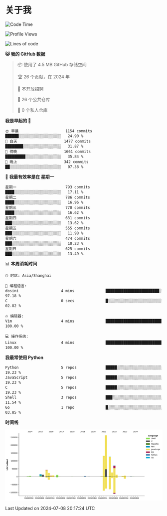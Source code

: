 # 关于我

<!--START_SECTION:waka-->
![Code Time](http://img.shields.io/badge/Code%20Time-864%20hrs%2047%20mins-blue)

![Profile Views](http://img.shields.io/badge/%E4%B8%AA%E4%BA%BA%E8%B5%84%E6%96%99%E8%A7%82%E7%9C%8B%E6%AC%A1%E6%95%B0-0-blue)

![Lines of code](https://img.shields.io/badge/%E4%BB%8E%E3%80%8CHello%20World%E3%80%8D%E8%B5%B7%E6%88%91%E5%B7%B2%E7%BB%8F%E5%86%99%E4%BA%86-762.2%20thousand%20%E8%A1%8C%E4%BB%A3%E7%A0%81-blue)

**🐱 我的 GitHub 数据** 

> 📦  使用了 4.5 MB GitHub 存储空间 
 > 
> 🏆 26 个贡献，在 2024 年
 > 
> 🚫 不开放招聘
 > 
> 📜 26 个公共仓库 
 > 
> 🔑 0 个私人仓库 
 > 
**我是早起的 🐤** 

```text
🌞 早晨                     1154 commits        ██████░░░░░░░░░░░░░░░░░░░   24.90 % 
🌆 白天                     1477 commits        ████████░░░░░░░░░░░░░░░░░   31.87 % 
🌃 傍晚                     1661 commits        █████████░░░░░░░░░░░░░░░░   35.84 % 
🌙 晚上                     342 commits         ██░░░░░░░░░░░░░░░░░░░░░░░   07.38 % 
```
📅 **我最有效率是在 星期一** 

```text
星期一                      793 commits         ████░░░░░░░░░░░░░░░░░░░░░   17.11 % 
星期二                      786 commits         ████░░░░░░░░░░░░░░░░░░░░░   16.96 % 
星期三                      770 commits         ████░░░░░░░░░░░░░░░░░░░░░   16.62 % 
星期四                      631 commits         ███░░░░░░░░░░░░░░░░░░░░░░   13.62 % 
星期五                      555 commits         ███░░░░░░░░░░░░░░░░░░░░░░   11.98 % 
星期六                      474 commits         ███░░░░░░░░░░░░░░░░░░░░░░   10.23 % 
星期日                      625 commits         ███░░░░░░░░░░░░░░░░░░░░░░   13.49 % 
```


📊 **本周消耗时间** 

```text
🕑︎ 时区: Asia/Shanghai

💬 编程语言: 
dosini                   4 mins              ████████████████████████░   97.18 % 
C                        0 secs              █░░░░░░░░░░░░░░░░░░░░░░░░   02.82 % 

🔥 编辑器: 
Vim                      4 mins              █████████████████████████   100.00 % 

💻 操作系统: 
Linux                    4 mins              █████████████████████████   100.00 % 
```

**我最常使用 Python** 

```text
Python                   5 repos             █████░░░░░░░░░░░░░░░░░░░░   19.23 % 
JavaScript               5 repos             █████░░░░░░░░░░░░░░░░░░░░   19.23 % 
C                        5 repos             █████░░░░░░░░░░░░░░░░░░░░   19.23 % 
Shell                    3 repos             ███░░░░░░░░░░░░░░░░░░░░░░   11.54 % 
Go                       1 repo              █░░░░░░░░░░░░░░░░░░░░░░░░   03.85 % 
```



**时间线**

![Lines of Code chart](https://raw.githubusercontent.com/Arondight/Arondight/master/assets/bar_graph.png)


 Last Updated on 2024-07-08 20:17:24 UTC
<!--END_SECTION:waka-->
